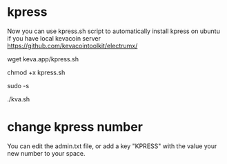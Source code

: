 # kpress

Now you can use kpress.sh script to automatically install kpress on ubuntu if you have local kevacoin server https://github.com/kevacointoolkit/electrumx/

wget keva.app/kpress.sh

chmod +x kpress.sh

sudo -s

./kva.sh

# change kpress number

You can edit the admin.txt file, or add a key "KPRESS" with the value your new number to your space.
